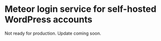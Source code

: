 # Meteor login service for self-hosted WordPress accounts

Not ready for production. Update coming soon.
